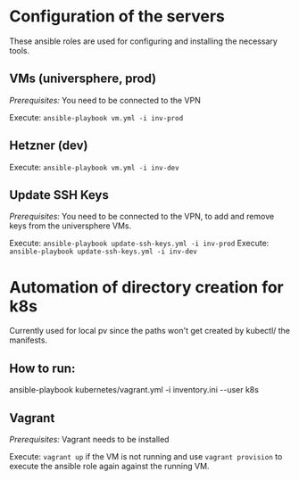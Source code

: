 # Configuration of the servers

These ansible roles are used for configuring and installing the necessary tools.

## VMs (universphere, prod)

*Prerequisites:*
You need to be connected to the VPN

Execute: ```ansible-playbook vm.yml -i inv-prod```

## Hetzner (dev)

Execute: ```ansible-playbook vm.yml -i inv-dev```

## Update SSH Keys
*Prerequisites:*
You need to be connected to the VPN, to add and remove keys from the universphere VMs.

Execute: ```ansible-playbook update-ssh-keys.yml -i inv-prod```
Execute: ```ansible-playbook update-ssh-keys.yml -i inv-dev```

# Automation of directory creation for k8s 
Currently used for local pv since the paths won't get created by kubectl/ the manifests.

## How to run: 
ansible-playbook kubernetes/vagrant.yml -i inventory.ini --user k8s

## Vagrant

*Prerequisites:*
Vagrant needs to be installed

Execute: ```vagrant up``` if the VM is not running and use ```vagrant provision``` to execute the ansible role again against the running VM.